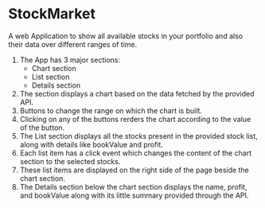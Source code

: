 # StockMarket

A web Application to show all available stocks in your portfolio and also their data over different ranges of time.
1. The App has 3 major sections:
   - Chart section
   - List section
   - Details section
2. The section displays a chart based on the data fetched by the provided API.
3. Buttons to change the range on which the chart is built.
4. Clicking on any of the buttons rerders the chart according to the value of the button.
5. The List section displays all the stocks present in the provided stock list, along with details like bookValue and profit.
6. Each list item has a click event which changes the content of the chart section to the selected stocks.
7. These list items are displayed on the right side of the page beside the chart section.
8. The Details section below the chart section displays the name, profit, and bookValue along with its little summary provided through the API.
